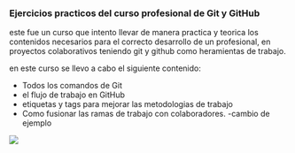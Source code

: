 ### Ejercicios practicos del curso profesional de Git y GitHub

este fue un curso que intento llevar de manera practica y teorica los contenidos necesarios para el correcto desarrollo de un profesional, en proyectos colaborativos teniendo git y github como heramientas de trabajo.

en este curso se llevo a cabo el siguiente contenido:

- Todos los comandos de Git
- el flujo de trabajo en GitHub
- etiquetas y tags para mejorar las metodologias de trabajo
- Como fusionar las ramas de trabajo con colaboradores.
  -cambio de ejemplo

![](https://pandao.github.io/editor.md/examples/images/4.jpg)
